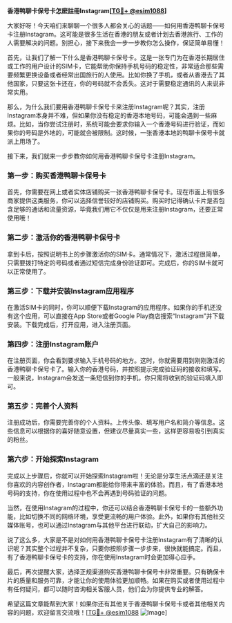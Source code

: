 **香港鸭聊卡保号卡怎麽註冊Instagram[[TG💪+ @esim1088](https://t.me/s/esim1088)]**

大家好呀！今天咱们来聊聊一个很多人都会关心的话题——如何用香港鸭聊卡保号卡注册Instagram。这可能是很多生活在香港的朋友或者计划去香港旅行、工作的人需要解决的问题。别担心，接下来我会一步一步教你怎么操作，保证简单易懂！

首先，让我们了解一下什么是香港鸭聊卡保号卡。这是一张专门为在香港长期居住或工作的用户设计的SIM卡，它能帮助你保持手机号码的稳定性，非常适合那些需要频繁更换设备或者经常出国旅行的人使用。比如你换了手机，或者从香港去了其他国家，只要这张卡还在，你的号码就不会丢失。这对于需要稳定通讯的人来说非常实用。

那么，为什么我们要用香港鸭聊卡保号卡来注册Instagram呢？其实，注册Instagram本身并不难，但如果你没有稳定的香港本地号码，可能会遇到一些麻烦。比如，当你尝试注册时，系统可能会要求你输入一个香港号码进行验证，而如果你的号码是外地的，可能就会被限制。这时候，一张香港本地的鸭聊卡保号卡就派上用场了。

接下来，我们就来一步步教你如何用香港鸭聊卡保号卡注册Instagram。

### 第一步：购买香港鸭聊卡保号卡

首先，你需要在网上或者实体店铺购买一张香港鸭聊卡保号卡。现在市面上有很多商家提供这类服务，你可以选择信誉较好的店铺购买。购买时记得确认卡片是否包含足够的通话和流量资源，毕竟我们用它不仅仅是用来注册Instagram，还要正常使用哦！

### 第二步：激活你的香港鸭聊卡保号卡

拿到卡后，按照说明书上的步骤激活你的SIM卡。通常情况下，激活过程很简单，只需要拨打特定的号码或者通过短信完成身份验证即可。完成后，你的SIM卡就可以正常使用了。

### 第三步：下载并安装Instagram应用程序

在激活SIM卡的同时，你可以顺便下载Instagram的应用程序。如果你的手机还没有这个应用，可以直接在App Store或者Google Play商店搜索“Instagram”并下载安装。下载完成后，打开应用，进入注册页面。

### 第四步：注册Instagram账户

在注册页面，你会看到要求输入手机号码的地方。这时，你就需要用到刚刚激活的香港鸭聊卡保号卡了。输入你的香港号码，并按照提示完成验证码的接收和填写。一般来说，Instagram会发送一条短信到你的手机，你只需将收到的验证码填入即可。

### 第五步：完善个人资料

注册成功后，你需要完善你的个人资料。上传头像、填写用户名和简介等信息。这些信息可以根据你的喜好随意设置，但建议尽量真实一些，这样更容易吸引到真实的粉丝。

### 第六步：开始探索Instagram

完成以上步骤后，你就可以开始探索Instagram啦！无论是分享生活点滴还是关注你喜欢的内容创作者，Instagram都能给你带来丰富的体验。而且，有了香港本地号码的支持，你在使用过程中也不会再遇到号码验证的问题。

当然，在使用Instagram的过程中，你还可以结合香港鸭聊卡保号卡的一些额外功能，比如切换不同的网络环境，享受更流畅的用户体验。此外，如果你有其他社交媒体账号，也可以通过Instagram与其他平台进行联动，扩大自己的影响力。

说了这么多，大家是不是对如何用香港鸭聊卡保号卡注册Instagram有了清晰的认识呢？其实整个过程并不复杂，只要你按照步骤一步步来，很快就能搞定。而且，有了香港鸭聊卡保号卡的支持，你在使用Instagram时会更加得心应手。

最后，再次提醒大家，选择正规渠道购买香港鸭聊卡保号卡非常重要。只有确保卡片的质量和服务可靠，才能让你的使用体验更加顺畅。如果在购买或者使用过程中有任何疑问，都可以随时咨询相关客服人员，他们会为你提供专业的解答。

希望这篇文章能帮到大家！如果你还有其他关于香港鸭聊卡保号卡或者其他相关内容的问题，欢迎留言交流哦！[[TG💪+ @esim1088](https://t.me/s/esim1088) ![Image](https://i.postimg.cc/4NQfJmqS/Snipaste-2025-05-13-00-14-12.png)]